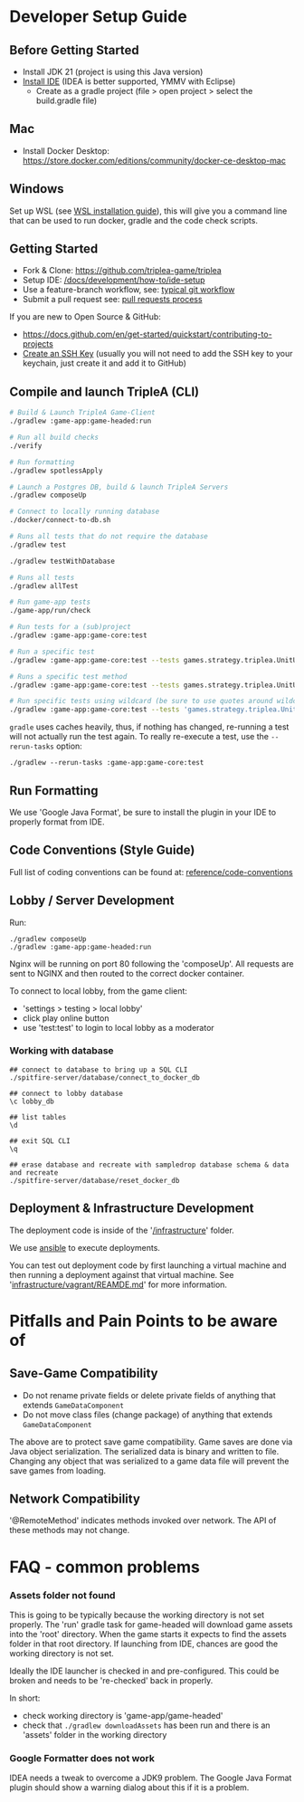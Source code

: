# Developer Setup Guide

## Before Getting Started
- Install JDK 21 (project is using this Java version)
- [Install IDE](./how-to/ide-setup) (IDEA is better supported, YMMV with Eclipse)
  - Create as a gradle project (file > open project > select the build.gradle file)

## Mac

- Install Docker Desktop: <https://store.docker.com/editions/community/docker-ce-desktop-mac>

## Windows

Set up WSL (see [WSL installation guide](https://learn.microsoft.com/de-de/windows/wsl/install)), this will give you a command line that can be used to run docker, gradle and the code check scripts.

## Getting Started

- Fork & Clone: <https://github.com/triplea-game/triplea>
- Setup IDE: [/docs/development/how-to/ide-setup](how-to/ide-setup)
- Use a feature-branch workflow, see: [typical git workflow](typical-git-workflow.md)
- Submit a pull request see: [pull requests process](../project/pull-requests.md)

If you are new to Open Source & GitHub:
  - https://docs.github.com/en/get-started/quickstart/contributing-to-projects
  - [Create an SSH Key](https://docs.github.com/en/authentication/connecting-to-github-with-ssh/adding-a-new-ssh-key-to-your-github-account)
    (usually you will not need to add the SSH key to your keychain, just create it and add it to GitHub)

## Compile and launch TripleA (CLI)

```bash
# Build & Launch TripleA Game-Client
./gradlew :game-app:game-headed:run

# Run all build checks
./verify

# Run formatting
./gradlew spotlessApply

# Launch a Postgres DB, build & launch TripleA Servers
./gradlew composeUp

# Connect to locally running database
./docker/connect-to-db.sh

# Runs all tests that do not require the database
./gradlew test

./gradlew testWithDatabase

# Runs all tests
./gradlew allTest

# Run game-app tests
./game-app/run/check

# Run tests for a (sub)project
./gradlew :game-app:game-core:test

# Run a specific test
./gradlew :game-app:game-core:test --tests games.strategy.triplea.UnitUtilsTest

# Runs a specific test method
./gradlew :game-app:game-core:test --tests games.strategy.triplea.UnitUtilsTest.multipleTransportedUnitsAreTransferred

# Run specific tests using wildcard (be sure to use quotes around wildcard)
./gradlew :game-app:game-core:test --tests 'games.strategy.triplea.UnitUtilsTest.*Units*'
```

`gradle` uses caches heavily, thus, if nothing has changed, re-running a test will not actually run the test again.
To really re-execute a test, use the `--rerun-tasks` option:
```
./gradlew --rerun-tasks :game-app:game-core:test
```

## Run Formatting

We use 'Google Java Format', be sure to install the plugin in your IDE to properly format from IDE.

## Code Conventions (Style Guide)

Full list of coding conventions can be found at: [reference/code-conventions](code-conventions)

## Lobby / Server Development

Run:
```
./gradlew composeUp
./gradlew :game-app:game-headed:run
```
Nginx will be running on port 80 following the 'composeUp'.
All requests are sent to NGINX and then routed to the correct
docker container.

To connect to local lobby, from the game client:
  - 'settings > testing > local lobby'
  - click play online button
  - use 'test:test' to login to local lobby as a moderator

### Working with database

```
## connect to database to bring up a SQL CLI
./spitfire-server/database/connect_to_docker_db

## connect to lobby database
\c lobby_db

## list tables
\d

## exit SQL CLI
\q

## erase database and recreate with sampledrop database schema & data and recreate
./spitfire-server/database/reset_docker_db
```

## Deployment & Infrastructure Development

The deployment code is inside of the '[/infrastructure](./infrastructure)' folder.

We use [ansible](https://www.ansible.com/) to execute deployments.

You can test out deployment code by first launching a virtual machine and then running a deployment
against that virtual machine. See '[infrastructure/vagrant/REAMDE.md](./infrastructure/vagrant/REAMDE.md)'
for more information.

# Pitfalls and Pain Points to be aware of

## Save-Game Compatibility

- Do not rename private fields or delete private fields of anything that extends `GameDataComponent`
- Do not move class files (change package) of anything that extends `GameDataComponent`

The above are to protect save game compatibility.  Game saves are done via Java object serialization. The serialized
data is binary and written to file. Changing any object that was serialized to a game data file will prevent the
save games from loading.

## Network Compatibility

'@RemoteMethod' indicates methods invoked over network. The API of these methods may not change.

# FAQ - common problems

### Assets folder not found

This is going to be typically because the working directory is not set properly. The 'run' gradle task
for game-headed will download game assets into the 'root' directory. When the game starts it expects
to find the assets folder in that root directory. If launching from IDE, chances are good the working
directory is not set.

Ideally the IDE launcher is checked in and pre-configured. This could be broken and needs to be 're-checked'
back in properly.

In short:
- check working directory is 'game-app/game-headed'
- check that `./gradlew downloadAssets` has been run and there is an 'assets' folder in the working directory

### Google Formatter does not work

IDEA needs a tweak to overcome a JDK9 problem. The Google Java Format plugin should show a warning dialog about
this if it is a problem.

